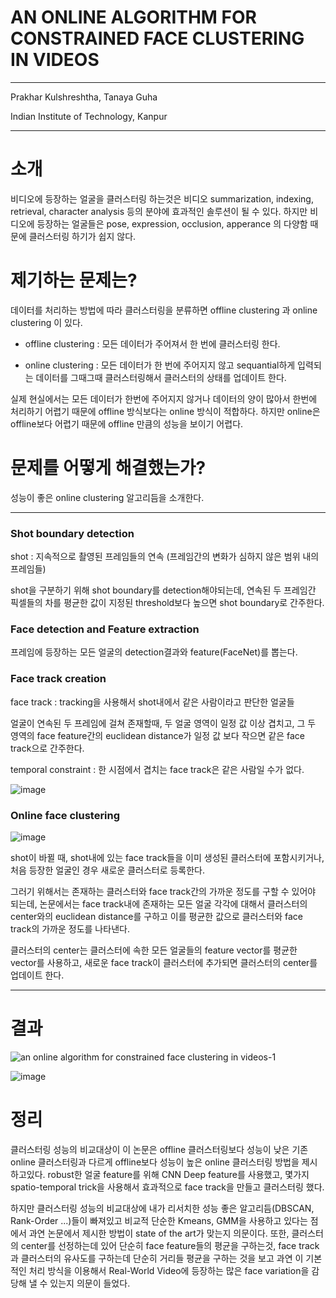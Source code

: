 # AN ONLINE ALGORITHM FOR CONSTRAINED FACE CLUSTERING IN VIDEOS

---

Prakhar Kulshreshtha, Tanaya Guha

Indian Institute of Technology, Kanpur

---

# 소개

비디오에 등장하는 얼굴을 클러스터링 하는것은 비디오 summarization, indexing, retrieval, character analysis 등의 분야에 효과적인 솔루션이 될 수 있다. 하지만 비디오에 등장하는 얼굴들은 pose, expression, occlusion, apperance 의 다양함 때문에 클러스터링 하기가 쉽지 않다.


# 제기하는 문제는? 

데이터를 처리하는 방법에 따라 클러스터링을 분류하면 offline clustering 과 online clustering 이 있다.

* offline clustering : 모든 데이터가 주어져서 한 번에 클러스터링 한다.

* online clustering : 모든 데이터가 한 번에 주어지지 않고 sequantial하게 입력되는 데이터를 그때그때 클러스터링해서 클러스터의 상태를 업데이트 한다.

실제 현실에서는 모든 데이터가 한번에 주어지지 않거나 데이터의 양이 많아서 한번에 처리하기 어렵기 때문에 offline 방식보다는 online 방식이 적합하다. 하지만 online은 offline보다 어렵기 때문에 offline 만큼의 성능을 보이기 어렵다.

# 문제를 어떻게 해결했는가?

성능이 좋은 online clustering 알고리듬을 소개한다. 

---

### Shot boundary detection

shot : 지속적으로 촬영된 프레임들의 연속 (프레임간의 변화가 심하지 않은 범위 내의 프레임들)

shot을 구분하기 위해 shot boundary를 detection해야되는데, 연속된 두 프레임간 픽셀들의 차를 평균한 값이 지정된 threshold보다 높으면 shot boundary로 간주한다.

### Face detection and Feature extraction

프레임에 등장하는 모든 얼굴의 detection결과와 feature(FaceNet)를 뽑는다.

### Face track creation

face track : tracking을 사용해서 shot내에서 같은 사람이라고 판단한 얼굴들

얼굴이 연속된 두 프레임에 걸쳐 존재할때, 두 얼굴 영역이 일정 값 이상 겹치고, 그 두 영역의 face feature간의 euclidean distance가 일정 값 보다 작으면 같은 face track으로 간주한다.

temporal constraint : 한 시점에서 겹치는 face track은 같은 사람일 수가 없다.

![image](https://user-images.githubusercontent.com/23207379/51081834-e7721200-173c-11e9-984f-db7baa3f2624.png)

### Online face clustering 

![image](https://user-images.githubusercontent.com/23207379/51081843-0ec8df00-173d-11e9-8873-07f3f8389fe9.png)

shot이 바뀔 때, shot내에 있는 face track들을 이미 생성된 클러스터에 포함시키거나, 처음 등장한 얼굴인 경우 새로운 클러스터로 등록한다.

그러기 위해서는 존재하는 클러스터와 face track간의 가까운 정도를 구할 수 있어야 되는데, 논문에서는 face track내에 존재하는 모든 얼굴 각각에 대해서 클러스터의 center와의 euclidean distance를 구하고 이를 평균한 값으로 클러스터와 face track의 가까운 정도를 나타낸다.

클러스터의 center는 클러스터에 속한 모든 얼굴들의 feature vector를 평균한 vector를 사용하고, 새로운 face track이 클러스터에 추가되면 클러스터의 center를 업데이트 한다.

---

# 결과

![an online algorithm for constrained face clustering in videos-1](https://user-images.githubusercontent.com/23207379/51081658-5b5deb80-1738-11e9-828e-c0d2cf87584c.png)

![image](https://user-images.githubusercontent.com/23207379/51081694-08386880-1739-11e9-852f-11cff87f593a.png)

# 정리 
클러스터링 성능의 비교대상이 
이 논문은 offline 클러스터링보다 성능이 낮은 기존 online 클러스터링과 다르게 offline보다 성능이 높은 online 클러스터링 방법을 제시하고있다. robust한 얼굴 feature를 위해 CNN Deep feature를 사용했고, 몇가지 spatio-temporal trick을 사용해서 효과적으로 face track을 만들고 클러스터링 했다. 

하지만 클러스터링 성능의 비교대상에 내가 리서치한 성능 좋은 알고리듬(DBSCAN, Rank-Order ...)들이 빠져있고 비교적 단순한 Kmeans, GMM을 사용하고 있다는 점에서 과연 논문에서 제시한 방법이 state of the art가 맞는지 의문이다. 또한, 클러스터의 center를 선정하는데 있어 단순히 face feature들의 평균을 구하는것, face track과 클러스터의 유사도를 구하는데 단순히 거리들 평균을 구하는 것을 보고 과연 이 기본적인 처리 방식을 이용해서 Real-World Video에 등장하는 많은 face variation을 감당해 낼 수 있는지 의문이 들었다. 
